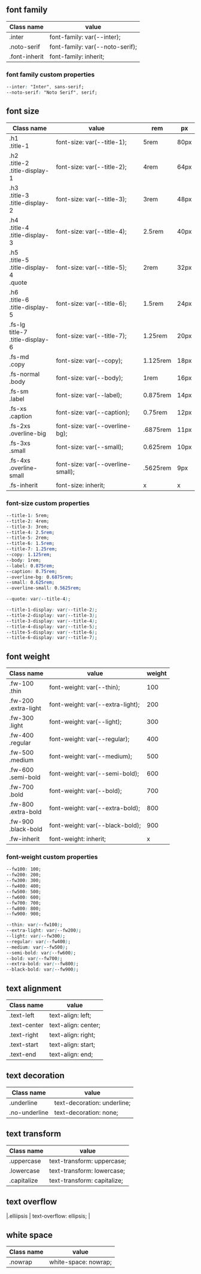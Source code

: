 ## font family

| Class name    | value                           |
| ------------- | ------------------------------- |
| .inter        | font-family: var(--inter);      |
| .noto-serif   | font-family: var(--noto-serif); |
| .font-inherit | font-family: inherit;           |

### font family custom properties

```css
--inter: "Inter", sans-serif;
--noto-serif: "Noto Serif", serif;
```

## font size

| Class name                                       | value                             | rem      | px   |
| ------------------------------------------------ | --------------------------------- | -------- | ---- |
| .h1<br/>.title-1                                 | font-size: var(--title-1);        | 5rem     | 80px |
| .h2<br/>.title-2<br/>.title-display-1            | font-size: var(--title-2);        | 4rem     | 64px |
| .h3<br/>.title-3<br/>.title-display-2            | font-size: var(--title-3);        | 3rem     | 48px |
| .h4<br/>.title-4<br/>.title-display-3            | font-size: var(--title-4);        | 2.5rem   | 40px |
| .h5<br/>.title-5<br/>.title-display-4<br/>.quote | font-size: var(--title-5);        | 2rem     | 32px |
| .h6<br/>.title-6<br/>.title-display-5            | font-size: var(--title-6);        | 1.5rem   | 24px |
| .fs-lg<br/>title-7<br/>.title-display-6          | font-size: var(--title-7);        | 1.25rem  | 20px |
| .fs-md<br/>.copy                                 | font-size: var(--copy);           | 1.125rem | 18px |
| .fs-normal<br/>.body                             | font-size: var(--body);           | 1rem     | 16px |
| .fs-sm<br/>.label                                | font-size: var(--label);          | 0.875rem | 14px |
| .fs-xs<br/>.caption                              | font-size: var(--caption);        | 0.75rem  | 12px |
| .fs-2xs<br/>.overline-big                        | font-size: var(--overline-bg);    | .6875rem | 11px |
| .fs-3xs<br/>.small                               | font-size: var(--small);          | 0.625rem | 10px |
| .fs-4xs<br/>.overline-small                      | font-size: var(--overline-small); | .5625rem | 9px  |
| .fs-inherit                                      | font-size: inherit;               | x        | x    |

### font-size custom properties

```css
--title-1: 5rem;
--title-2: 4rem;
--title-3: 3rem;
--title-4: 2.5rem;
--title-5: 2rem;
--title-6: 1.5rem;
--title-7: 1.25rem;
--copy: 1.125rem;
--body: 1rem;
--label: 0.875rem;
--caption: 0.75rem;
--overline-bg: 0.6875rem;
--small: 0.625rem;
--overline-small: 0.5625rem;

--quote: var(--title-4);

--title-1-display: var(--title-2);
--title-2-display: var(--title-3);
--title-3-display: var(--title-4);
--title-4-display: var(--title-5);
--tilte-5-display: var(--title-6);
--title-6-display: var(--title-7);
```

## font weight

| Class name               | value                            | weight |
| ------------------------ | -------------------------------- | ------ |
| .fw-100<br/>.thin        | font-weight: var(--thin);        | 100    |
| .fw-200<br/>.extra-light | font-weight: var(--extra-light); | 200    |
| .fw-300<br/>.light       | font-weight: var(--light);       | 300    |
| .fw-400<br/>.regular     | font-weight: var(--regular);     | 400    |
| .fw-500<br/>.medium      | font-weight: var(--medium);      | 500    |
| .fw-600<br/>.semi-bold   | font-weight: var(--semi-bold);   | 600    |
| .fw-700<br/>.bold        | font-weight: var(--bold);        | 700    |
| .fw-800<br/>.extra-bold  | font-weight: var(--extra-bold);  | 800    |
| .fw-900<br/>.black-bold  | font-weight: var(--black-bold);  | 900    |
| .fw-inherit              | font-weight: inherit;            | x      |

### font-weight custom properties

```css
--fw100: 100;
--fw200: 200;
--fw300: 300;
--fw400: 400;
--fw500: 500;
--fw600: 600;
--fw700: 700;
--fw800: 800;
--fw900: 900;

--thin: var(--fw100);
--extra-light: var(--fw200);
--light: var(--fw300);
--regular: var(--fw400);
--medium: var(--fw500);
--semi-bold: var(--fw600);
--bold: var(--fw700);
--extra-bold: var(--fw800);
--black-bold: var(--fw900);
```

## text alignment

| Class name   | value               |
| ------------ | ------------------- |
| .text-left   | text-align: left;   |
| .text-center | text-align: center; |
| .text-right  | text-align: right;  |
| .text-start  | text-align: start;  |
| .text-end    | text-align: end;    |

## text decoration

| Class name    | value                       |
| ------------- | --------------------------- |
| .underline    | text-decoration: underline; |
| .no-underline | text-decoration: none;      |

## text transform

| Class name  | value                       |
| ----------- | --------------------------- |
| .uppercase  | text-transform: uppercase;  |
| .lowercase  | text-transform: lowercase;  |
| .capitalize | text-transform: capitalize; |

## text overflow

|.elliipsis | text-overflow: ellipsis; |

## white space

| Class name | value                |
| ---------- | -------------------- |
| .nowrap    | white-space: nowrap; |
